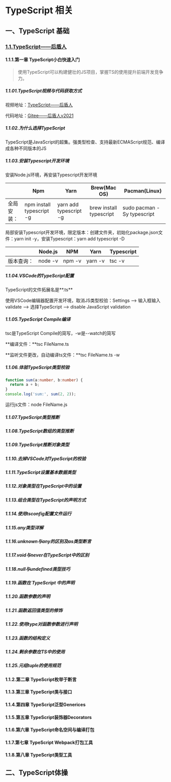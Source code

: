 # TypeScript 相关

## 一、TypeScript 基础

### [1.1.TypeScript——后盾人](https://www.houdunren.com/front/system/11)

#### 1.1.1.第一章 TypeScript小白快速入门

> 使用TypeScript可以构建健壮的JS项目，掌握TS的使用提升前端开发竞争力。

##### 1.1.01.TypeScript视频与代码获取方式

视频地址：[TypeScript——后盾人](https://www.bilibili.com/video/BV1MQ4y1B7fs?p=1)

代码地址：[Gitee——后盾人v2021](https://gitee.com/houdunren/v2021)

##### 1.1.02.为什么选择TypeScript

TypeScript是JavaScript的超集。强类型检查、支持最新ECMAScript规范、编译成各种不同版本的JS

##### 1.1.03.安装Typescript开发环境

安装Node.js环境，再安装Typescript开发环境

|            | Npm                       | Yarn                   | Brew(Mac OS)            | Pacman(Linux)              |
| ---------- | ------------------------- | ---------------------- | ----------------------- | -------------------------- |
| 全局安装： | npm install typescript -g | yarn add typescript -g | brew install typescript | sudo pacman -Sy typescript |

局部安装Typescript开发环境，限定版本：创建文件夹，初始化package.json文件：yarn init -y，安装Typescript：yarn add typescript -D

|            | Node.js | NPM    | Yarn    | Typescript |
| ---------- | ------- | ------ | ------- | ---------- |
| 版本查询： | node -v | npm -v | yarn -v | tsc -v     |

##### 1.1.04.VSCode的TypeScript配置

TypeScript的文件拓展名是**.ts**

使用VSCode编辑器配置开发环境，取消JS类型校验：Settings --> 输入框输入validate --> 选择TypeScript --> disable JavaScript validation

##### 1.1.05.TypeScript Compile编译

tsc是TypeScript Compile的简写，-w是--watch的简写

**编译文件：**tsc FileName.ts

**监听文件更改，自动编译ts文件：**tsc FileName.ts -w

##### 1.1.06.体验TypeScript类型校验

```ts
function sum(a:number, b:number) {
  return a + b;
}
console.log('sum:', sum(2, 2));
```

运行js文件：node FileName.js

##### 1.1.07.TypeScript类型推断

##### 1.1.08.TypeScript数组的类型推断

##### 1.1.09.TypeScript推断对象类型

##### 1.1.10.去掉VSCode对TypeScript的校验

##### 1.1.11.TypeScript设置基本数据类型

##### 1.1.12.对象类型在TypeScript中的设置

##### 1.1.13.组合类型在TypeScript的声明方式

##### 1.1.14.使用tsconfig配置文件运行

##### 1.1.15.any类型详解

##### 1.1.16.unknown与any的区别及as类型断言

##### 1.1.17.void与never在TypeScript中的区别

##### 1.1.18.null与undefined类型技巧

##### 1.1.19.函数在 TypeScript 中的声明

##### 1.1.20.函数参数的声明

##### 1.1.21.函数返回值类型的修饰

##### 1.1.22.使用type对函数参数进行声明

##### 1.1.23.函数的结构定义

##### 1.1.24.剩余参数在TS中的使用

##### 1.1.25.元组tuple的使用规范

#### 1.1.2.第二章 TypeScript枚举于断言

#### 1.1.3.第三章 TypeScript类与接口

#### 1.1.4.第四章 TypeScript泛型Generices

#### 1.1.5.第五章 TypeScript装饰器Decorators

#### 1.1.6.第六章 TypeScript命名空间与编译打包

#### 1.1.7.第七章 TypeScript Webpack打包工具

#### 1.1.8.第八章 TypeScript类型工具

## 二、TypeScript体操


